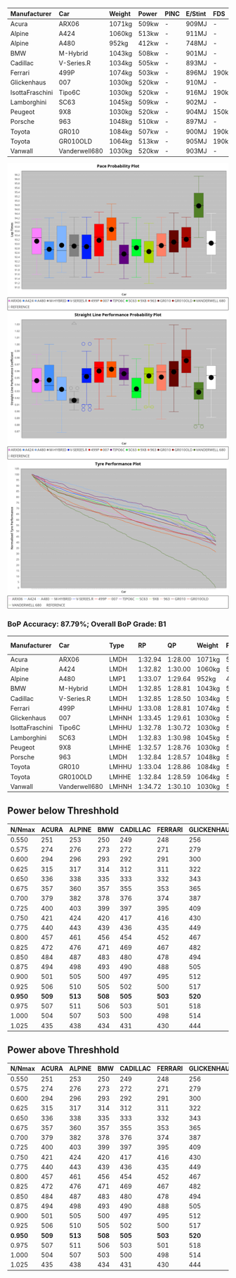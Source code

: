 |Manufacturer|Car|Weight|Power|PINC|E/Stint|FDS|
|:-|:-|:-|:-|:-|:-|:-|
|Acura|ARX06|1071kg|509kw|-|909MJ|-|
|Alpine|A424|1060kg|513kw|-|911MJ|-|
|Alpine|A480|952kg|412kw|-|748MJ|-|
|BMW|M-Hybrid|1043kg|508kw|-|901MJ|-|
|Cadillac|V-Series.R|1034kg|505kw|-|893MJ|-|
|Ferrari|499P|1074kg|503kw|-|896MJ|190kph|
|Glickenhaus|007|1030kg|520kw|-|910MJ|-|
|IsottaFraschini|Tipo6C|1030kg|520kw|-|916MJ|190kph|
|Lamborghini|SC63|1045kg|509kw|-|902MJ|-|
|Peugeot|9X8|1030kg|520kw|-|904MJ|150kph|
|Porsche|963|1048kg|510kw|-|897MJ|-|
|Toyota|GR010|1084kg|507kw|-|900MJ|190kph|
|Toyota|GR010OLD|1064kg|513kw|-|905MJ|190kph|
|Vanwall|Vanderwell680|1030kg|520kw|-|903MJ|-|

![PACECHART](./IMG/CUSTOM.png)
![STRAIGHTLINEPERFORMANCECHART](./IMG/CUSTOM_sp.png)
![TYREPERFORMANCECHART](./IMG/CUSTOM_tw.png)

### BoP Accuracy: 87.79%; Overall BoP Grade: B1
|Manufacturer|Car|Type|RP|QP|Weight|Power¹|Threshhold|PINC|Power²|E/Stint|AVG Vmax|FDS|RDLC|L/Stint|BOP-Grade|ModelAccuracy|ModelPoints|Match%|
|:-|:-|:-|:-|:-|:-|:-|:-|:-|:-|:-|:-|:-|:-|:-|:-|:-|:-|:-|
|Acura|ARX06|LMDH|1:32.94|1:28.00|1071kg|509kw|210.0kph|-|509kw|909MJ|324.08kph|-|1.00|41|-A2|100.00%|995|90.44%|
|Alpine|A424|LMDH|1:32.82|1:30.00|1060kg|513kw|210.0kph|-|513kw|911MJ|324.98kph|-|1.00|41|~A1|80.53%|517|96.45%|
|Alpine|A480|LMP1|1:33.07|1:29.64|952kg|412kw|210.0kph|-|412kw|748MJ|319.45kph|-|0.97|38|~A1|56.35%|794|100.00%|
|BMW|M-Hybrid|LMDH|1:32.85|1:28.81|1043kg|508kw|210.0kph|-|508kw|901MJ|321.18kph|-|1.02|41|-A2|96.62%|1656|91.57%|
|Cadillac|V-Series.R|LMDH|1:32.85|1:28.50|1034kg|505kw|210.0kph|-|505kw|893MJ|325.74kph|-|1.02|41|-A2|90.68%|2081|94.68%|
|Ferrari|499P|LMHHU|1:33.08|1:28.81|1074kg|503kw|210.0kph|-|503kw|896MJ|325.94kph|190kph|1.02|41|~A1|94.63%|2574|100.00%|
|Glickenhaus|007|LMHNH|1:33.45|1:29.61|1030kg|520kw|210.0kph|-|520kw|910MJ|329.50kph|-|0.96|41|+A2|94.93%|1610|91.33%|
|IsottaFraschini|Tipo6C|LMHHU|1:32.78|1:30.72|1030kg|520kw|210.0kph|-|520kw|916MJ|328.33kph|190kph|1.08|41|+B1|66.67%|96|85.44%|
|Lamborghini|SC63|LMDH|1:32.83|1:30.98|1045kg|509kw|210.0kph|-|509kw|902MJ|322.95kph|-|1.05|41|-A2|92.15%|399|92.69%|
|Peugeot|9X8|LMHHE|1:32.57|1:28.76|1030kg|520kw|210.0kph|-|520kw|904MJ|326.92kph|150kph|1.03|41|-B2|83.80%|2473|82.13%|
|Porsche|963|LMDH|1:32.84|1:28.57|1048kg|510kw|210.0kph|-|510kw|897MJ|325.96kph|-|1.01|41|-A2|95.67%|5902|91.44%|
|Toyota|GR010|LMHHU|1:33.04|1:28.86|1084kg|507kw|210.0kph|-|507kw|900MJ|325.68kph|190kph|1.01|41|~A1|91.69%|3310|100.00%|
|Toyota|GR010OLD|LMHHE|1:32.84|1:28.59|1064kg|513kw|210.0kph|-|513kw|905MJ|329.74kph|190kph|1.03|41|~A1|85.24%|1322|97.14%|
|Vanwall|Vanderwell680|LMHNH|1:34.72|1:30.10|1030kg|520kw|210.0kph|-|520kw|903MJ|322.75kph|-|1.01|41|+Ω1|93.72%|627|15.80%|

## Power below Threshhold
|N/Nmax|ACURA|ALPINE|BMW|CADILLAC|FERRARI|GLICKENHAUS|ISOTTAFRASCHINI|LAMBORGHINI|PEUGEOT|PORSCHE|TOYOTA|TOYOTA|VANWALL|​|RPM|A480|
|:-|:-|:-|:-|:-|:-|:-|:-|:-|:-|:-|:-|:-|:-|:-|:-|:-|
|0.550|251|253|250|249|248|256|256|251|256|251|250|253|256|​|--|-|
|0.575|274|276|273|272|271|279|279|274|279|274|273|276|279|​|--|-|
|0.600|294|296|293|292|291|300|300|294|300|295|293|296|300|​|--|-|
|0.625|315|317|314|312|311|322|322|315|322|316|314|317|322|​|--|-|
|0.650|336|338|335|333|332|343|343|336|343|337|335|338|343|​|--|-|
|0.675|357|360|357|355|353|365|365|357|365|358|356|360|365|​|--|-|
|0.700|379|382|378|376|374|387|387|379|387|380|377|382|387|​|--|-|
|0.725|400|403|399|397|395|409|409|400|409|401|399|403|409|​|--|-|
|0.750|421|424|420|417|416|430|430|421|430|422|419|424|430|​|--|-|
|0.775|440|443|439|436|435|449|449|440|449|441|438|443|449|​|5000|242|
|0.800|457|461|456|454|452|467|467|457|467|458|455|461|467|​|5500|286|
|0.825|472|476|471|469|467|482|482|472|482|473|470|476|482|​|6000|319|
|0.850|484|487|483|480|478|494|494|484|494|485|482|487|494|​|6500|361|
|0.875|494|498|493|490|488|505|505|494|505|495|492|498|505|​|7000|403|
|0.900|501|505|500|497|495|512|512|501|512|502|499|505|512|​|7500|413|
|0.925|506|510|505|502|500|517|517|506|517|507|504|510|517|​|8000|409|
|**0.950**|**509**|**513**|**508**|**505**|**503**|**520**|**520**|**509**|**520**|**510**|**507**|**513**|**520**|**​**|**8500**|**412**|
|0.975|507|511|506|503|501|518|518|507|518|508|505|511|518|​|9000|206|
|1.000|504|507|503|500|498|514|514|504|514|505|502|507|514|​|--|-|
|1.025|435|438|434|431|430|444|444|435|444|436|433|438|444|​|--|-|

## Power above Threshhold
|N/Nmax|ACURA|ALPINE|BMW|CADILLAC|FERRARI|GLICKENHAUS|ISOTTAFRASCHINI|LAMBORGHINI|PEUGEOT|PORSCHE|TOYOTA|TOYOTA|VANWALL|​|RPM|A480|
|:-|:-|:-|:-|:-|:-|:-|:-|:-|:-|:-|:-|:-|:-|:-|:-|:-|
|0.550|251|253|250|249|248|256|256|251|256|251|250|253|256|​|--|-|
|0.575|274|276|273|272|271|279|279|274|279|274|273|276|279|​|--|-|
|0.600|294|296|293|292|291|300|300|294|300|295|293|296|300|​|--|-|
|0.625|315|317|314|312|311|322|322|315|322|316|314|317|322|​|--|-|
|0.650|336|338|335|333|332|343|343|336|343|337|335|338|343|​|--|-|
|0.675|357|360|357|355|353|365|365|357|365|358|356|360|365|​|--|-|
|0.700|379|382|378|376|374|387|387|379|387|380|377|382|387|​|--|-|
|0.725|400|403|399|397|395|409|409|400|409|401|399|403|409|​|--|-|
|0.750|421|424|420|417|416|430|430|421|430|422|419|424|430|​|--|-|
|0.775|440|443|439|436|435|449|449|440|449|441|438|443|449|​|5000|242|
|0.800|457|461|456|454|452|467|467|457|467|458|455|461|467|​|5500|286|
|0.825|472|476|471|469|467|482|482|472|482|473|470|476|482|​|6000|319|
|0.850|484|487|483|480|478|494|494|484|494|485|482|487|494|​|6500|361|
|0.875|494|498|493|490|488|505|505|494|505|495|492|498|505|​|7000|403|
|0.900|501|505|500|497|495|512|512|501|512|502|499|505|512|​|7500|413|
|0.925|506|510|505|502|500|517|517|506|517|507|504|510|517|​|8000|409|
|**0.950**|**509**|**513**|**508**|**505**|**503**|**520**|**520**|**509**|**520**|**510**|**507**|**513**|**520**|**​**|**8500**|**412**|
|0.975|507|511|506|503|501|518|518|507|518|508|505|511|518|​|9000|206|
|1.000|504|507|503|500|498|514|514|504|514|505|502|507|514|​|--|-|
|1.025|435|438|434|431|430|444|444|435|444|436|433|438|444|​|--|-|
